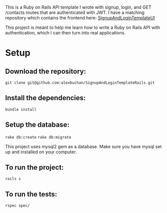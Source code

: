 This is a Ruby on Rails API template I wrote with signup, login, and GET /contacts routes that are authenticated with JWT.
I have a matching repository which contains the frontend here: [SignupAndLoginTemplateUI](https://github.com/alexbuchan/SignupAndLoginTemplate-UI)

This project is meant to help me learn how to write a Ruby on Rails API with authentication, which I can then turn into real applications.

# Setup

## Download the repository:

`git clone git@github.com:alexbuchan/SignupAndLoginTemplateRails.git`

## Install the dependencies:

`bundle install`

## Setup the database:

`rake db:create`
`rake db:migrate`

This project uses mysql2 gem as a database. Make sure you have mysql set up and installed on your computer.

## To run the project:

`rails s`

## To run the tests:

`rspec spec/`
